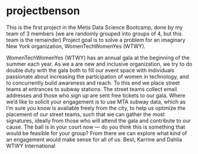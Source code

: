 # projectbenson

This is the first project in the Metis Data Science Bootcamp, done by my team of 3 members 
(we are randomly grouped into groups of 4, but this team is the remainder)
Project goal is to solve a problem for an imaginary New York organization, WomenTechWomenYes (WTWY).

WomenTechWomenYes (WTWY) has an annual gala at the beginning of the summer each year. As we a are new and inclusive organization, we try to do double duty with the gala both to fill our event space with individuals passionate about increasing the participation of women in technology, and to concurrently build awareness and reach.
To this end we place street teams at entrances to subway stations. The street teams collect email addresses and those who sign up are sent free tickets to our gala.
Where we’d like to solicit your engagement is to use MTA subway data, which as I’m sure you know is available freely from the city, to help us optimize the placement of our street teams, such that we can gather the most signatures, ideally from those who will attend the gala and contribute to our cause.
The ball is in your court now — do you think this is something that would be feasible for your group? From there we can explore what kind of an engagement would make sense for all of us.
Best,
Karrine and Dahlia
WTWY International

